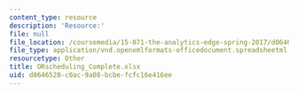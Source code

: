```yaml
---
content_type: resource
description: 'Resource:'
file: null
file_location: /coursemedia/15-071-the-analytics-edge-spring-2017/d0646520c0ac9a08bcbefcfc16e416ee_ORscheduling_Complete.xlsx
file_type: application/vnd.openxmlformats-officedocument.spreadsheetml.sheet
resourcetype: Other
title: ORscheduling_Complete.xlsx
uid: d0646520-c0ac-9a08-bcbe-fcfc16e416ee
---
```

